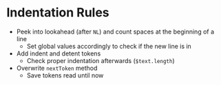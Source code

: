 # Indentation Rules

- Peek into lookahead (after `NL`) and count spaces at the beginning of a line
  - Set global values accordingly to check if the new line is in
- Add indent and detent tokens
  - Check proper indentation afterwards (`$text.length`)
- Overwrite `nextToken` method
  - Save tokens read until now
